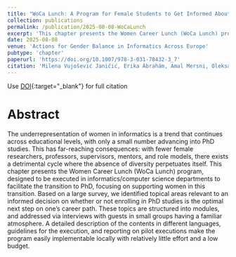 ```yaml
---
title: "WoCa Lunch: A Program for Female Students to Get Informed About PhD Studies"
collection: publications
permalink: /publication/2025-08-08-WoCaLunch
excerpt: 'This chapter presents the Women Career Lunch (WoCa Lunch) program, designed to be executed in informatics/computer science departments to facilitate the transition to PhD, focusing on supporting women in this transition.'
date: 2025-08-08
venue: 'Actions for Gender Balance in Informatics Across Europe'
pubtype: 'chapter'
paperurl: 'https://doi.org/10.1007/978-3-031-78432-3_7'
citation: 'Milena Vujošević Janičić, Erika Ábrahám, Amal Mersni, Oleksandra Yeremenko & Miguel Goulão, "WoCa Lunch: A Program for Female Students to Get Informed About PhD Studies", In: Penzenstadler, B., Boudaoud, K., Di Marco, A., Caner-Yıldırım, S. (eds) Actions for Gender Balance in Informatics Across Europe. Springer, Cham., pp. 137-173, August, 2025.'
---
```

Use [DOI](https://doi.org/10.1007/978-3-031-78432-3_7){:target="_blank"} for full citation

# Abstract

The underrepresentation of women in informatics is a trend that continues across educational levels, with only a small number advancing into PhD studies. This has far-reaching consequences: with fewer female researchers, professors, supervisors, mentors, and role models, there exists a detrimental cycle where the absence of diversity perpetuates itself. This chapter presents the Women Career Lunch (WoCa Lunch) program, designed to be executed in informatics/computer science departments to facilitate the transition to PhD, focusing on supporting women in this transition. Based on a large survey, we identified topical areas relevant to an informed decision on whether or not enrolling in PhD studies is the optimal next step on one’s career path. These topics are structured into modules, and addressed via interviews with guests in small groups having a familiar atmosphere. A detailed description of the contents in different languages, guidelines for the execution, and reporting on pilot executions make the program easily implementable locally with relatively little effort and a low budget.
